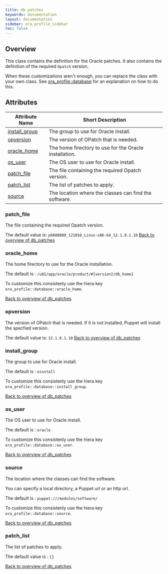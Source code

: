 ```yaml
---
title: db patches
keywords: documentation
layout: documentation
sidebar: ora_profile_sidebar
toc: false
---
```

## Overview

This class contains the definition for the Oracle patches. It also contains the definition of the required `Opatch` version.

When these customizations aren't enough, you can replace the class with your own class. See [ora_profile::database](./database.html) for an explanation on how to do this.





## Attributes



Attribute Name                             | Short Description                                      |
------------------------------------------ | ------------------------------------------------------ |
[install_group](#db_patches_install_group) | The group to use for Oracle install.                   |
[opversion](#db_patches_opversion)         | The version of OPatch that is needed.                  |
[oracle_home](#db_patches_oracle_home)     | The home firectory to use for the Oracle installation. |
[os_user](#db_patches_os_user)             | The OS user to use for Oracle install.                 |
[patch_file](#db_patches_patch_file)       | The file containing the required Opatch version.       |
[patch_list](#db_patches_patch_list)       | The list of patches to apply.                          |
[source](#db_patches_source)               | The location where the classes can find the software.  |




### patch_file<a name='db_patches_patch_file'>



The file containing the required Opatch version.

The default value is: `p6880880_121010_Linux-x86-64_12.1.0.1.10`
[Back to overview of db_patches](#attributes)


### oracle_home<a name='db_patches_oracle_home'>



The home firectory to use for the Oracle installation.

The default is : `/u01/app/oracle/product/#{version}/db_home1`

To customize this consistenly use the hiera key `ora_profile::database::oracle_home`.


[Back to overview of db_patches](#attributes)


### opversion<a name='db_patches_opversion'>



The version of OPatch that is needed. If it is not installed, Puppet will install the specfied version.

The default value is: `12.1.0.1.10`
[Back to overview of db_patches](#attributes)


### install_group<a name='db_patches_install_group'>



The group to use for Oracle install.

The default is : `oinstall`

To customize this consistenly use the hiera key `ora_profile::database::install_group`.

[Back to overview of db_patches](#attributes)


### os_user<a name='db_patches_os_user'>



The OS user to use for Oracle install.

The default is : `oracle`

To customize this consistenly use the hiera key `ora_profile::database::os_user`.

[Back to overview of db_patches](#attributes)


### source<a name='db_patches_source'>



The location where the classes can find the software. 

You can specify a local directory, a Puppet url or an http url.

The default is : `puppet:///modules/software/`

To customize this consistenly use the hiera key `ora_profile::database::source`.

[Back to overview of db_patches](#attributes)


### patch_list<a name='db_patches_patch_list'>



The list of patches to apply.

The default value is : `{}`


[Back to overview of db_patches](#attributes)

